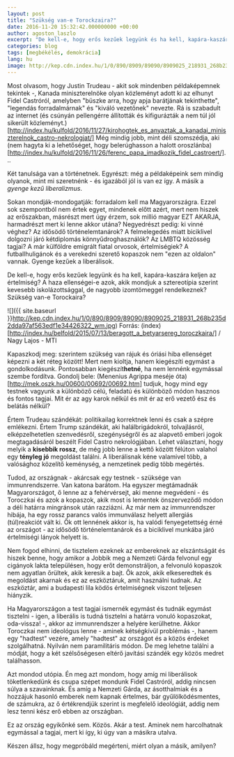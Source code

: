 ```yaml
---
layout: post
title: "Szükség van-e Torockzaira?"
date: 2016-11-20 15:32:42.000000000 +00:00
author: agoston_laszlo
excerpt: "De kell-e, hogy erős kezűek legyünk és ha kell, kapára-kaszára keljen az értelmiség? A haza ellenségei-e azok, akik mondjuk a sztereotípia szerint kevesebb iskolázottsággal, de nagyobb izomtömeggel rendelkeznek? Szükség van-e Toroczkaira? "
categories: blog
tags: [megbékélés, demokrácia]
lang: hu
image: http://kep.cdn.index.hu/1/0/890/8909/89090/8909025_218931_268b235d2dda97af563edf1e34426322_wm.jpg
---
```


Most olvasom, hogy Justin Trudeau - akit sok mindenben példaképemnek tekintek -, Kanada miniszterelnöke olyan közleményt adott ki az elhunyt Fidel Castróról, amelyben "büszke arra, hogy apja barátjának tekinthette", "legendás forradalmárnak" és "kiváló vezetőnek" nevezte. Rá is szabadult az internet (és csúnyán pellengérre állították és kifigurázták a nem túl jól sikerült közleményt.)[http://index.hu/kulfold/2016/11/27/kirohogtek_es_anyaztak_a_kanadai_miniszterelnok_castro-nekrologjat/] Még mindig jobb, mint déli szomszédja, aki (nem hagyta ki a lehetőséget, hogy belerúghasson a halott oroszlánba)[http://index.hu/kulfold/2016/11/26/ferenc_papa_imadkozik_fidel_castroert/]...

Két tanulsága van a történetnek. Egyrészt: még a példaképeink sem mindig olyanok, mint mi szeretnénk - és igazából jól is van ez így. A másik a *gyenge kezű liberalizmus*. 

Sokan mondják-mondogatják: forradalom kell ma Magyarországra. Ezzel sok szempontból nem értek egyet, mindenek előtt azért, mert nem hiszek az erőszakban, másrészt mert úgy érzem, sok millió magyar EZT AKARJA, harmadrészt mert ki lenne akkor utána? Negyedrészt pedig: ki vinné véghez? Az idősödő történelemtanárok? A felmelegedés miatt biciklivel dolgozni járó kétdiplomás könnyűdroghasználók? Az LMBTQ közösség tagjai? A már külföldre emigrált fiatal orvosok, értelmiségiek? A futballhuligánok és a verekedni szerető kopaszok nem "ezen az oldalon" vannak. Gyenge kezűek a liberálisok.

De kell-e, hogy erős kezűek legyünk és ha kell, kapára-kaszára keljen az értelmiség? A haza ellenségei-e azok, akik mondjuk a sztereotípia szerint kevesebb iskolázottsággal, de nagyobb izomtömeggel rendelkeznek? Szükség van-e Torockaira?

![]({{ site.baseurl }}http://kep.cdn.index.hu/1/0/890/8909/89090/8909025_218931_268b235d2dda97af563edf1e34426322_wm.jpg)
Forrás: (index)[http://index.hu/belfold/2015/07/13/beragott_a_betyarsereg_toroczkaira/] / Nagy Lajos - MTI

Kapaszkodj meg: szerintem szükség van rájuk és óriási hiba ellenséget képezni a két réteg között! Mert nem kioltja, hanem kiegészíti egymást a gondolkodásunk. Pontosabban kiegészít**hetné**, ha nem lennénk egymással szembe fordítva. Gondolj bele: (Menenius Agrippa meséje óta)[http://mek.oszk.hu/00600/00692/00692.htm] tudjuk, hogy mind egy testnek vagyunk a különböző célú, feladatú és különböző módon hasznos és fontos tagjai. Mit ér az agy karok nélkül és mit ér az erő vezető ész és belátás nélkül? 

Értem Trudeau szándékát: politikailag korrektnek lenni és csak a szépre emlékezni. Értem Trump szándékát, aki halálbrigádokról, tolvajlásról, elképzelhetetlen szenvedésről, szegénységről és az alapvető emberi jogok megtagadásáról beszélt Fidel Castro nekrológjában. Lehet választani, hogy melyik a **kisebbik rossz**, de még jobb lenne a kettő között félúton valahol egy **tényleg jó** megoldást találni. A liberálisnak kéne valamivel több, a valósághoz közelítő keménység, a nemzetinek pedig több megértés.

Tudod, az országnak - akárcsak egy testnek - szüksége van immunrendszerre. Van katona barátom. Ha egyszer megtámadnák Magyarországot, ő lenne az a fehérvérsejt, aki menne megvédeni - és Toroczkai és azok a kopaszok, akik most is lementek önszerveződő módon a déli határra mingránsok után razziázni. Az már nem az immunrendszer hibája, ha egy rossz parancs valós immunválasz helyett allergiás (túl)reakciót vált ki. Ők ott lennének akkor is, ha valódi fenyegetettség érné az országot - az idősödő történelemtanárok és a biciklivel munkába járó értelmiségi lányok helyett is.

Nem fogod elhinni, de tisztelem ezeknek az embereknek az elszántságát és hiszek benne, hogy amikor a Jobbik meg a Nemzeti Gárda felvonul egy cigányok lakta településen, hogy erőt demonstráljon, a felvonuló kopaszok nem agyatlan őrültek, akik keresik a bajt. Ők azok, akik elkeseredtek és megoldást akarnak és ez az eszköztáruk, amit használni tudnak. Az eszköztár, ami a budapesti lila ködös értelmiségnek viszont teljesen hiányzik.

Ha Magyarországon a test tagjai ismernék egymást és tudnák egymást tisztelni - igen, a liberális is tudná tisztelni a határra vonuló kopaszokat, oda-vissza! -, akkor az immunrendszer a helyére kerülhetne. Akkor Toroczkai nem ideológus lenne - aminek kétségkívül problémás -, hanem egy "hadtest" vezére, amely "hadtest" az országot és a közös érdeket szolgálhatná. Nyilván nem paramilitáris módon. De meg lehetne találni a módját, hogy a két szélsőségesen eltérő javítási szándék egy közös medret találhasson.

Azt mondod utópia. Én meg azt mondom, hogy amíg mi liberálisok töketlenkedünk és csupa szépet mondunk Fidel Castróról, addig nincsen súlya a szavainknak. És amíg a Nemzeti Gárda, az ásotthalmiak és a hozzájuk hasonló emberek nem kapnak értelmes, bár gyűlölködésmentes, de számukra, az ő értékrendjük szerint is megfelelő ideológiát, addig nem lesz tenni kész erő ebben az országban.

Ez az ország egyikőnké sem. Közös. Akár a test. Aminek nem harcolhatnak egymással a tagjai, mert ki így, ki úgy van a másikra utalva. 

Készen állsz, hogy megpróbáld megérteni, miért olyan a másik, amilyen?
